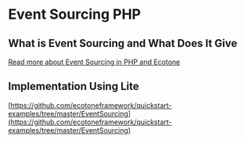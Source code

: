 # Event Sourcing PHP

## What is Event Sourcing and What Does It Give

[Read more about Event Sourcing in PHP and Ecotone](https://blog.ecotone.tech/starting-with-event-sourcing-in-php/)

## Implementation Using Lite

[https://github.com/ecotoneframework/quickstart-examples/tree/master/EventSourcing](https://github.com/ecotoneframework/quickstart-examples/tree/master/EventSourcing)
